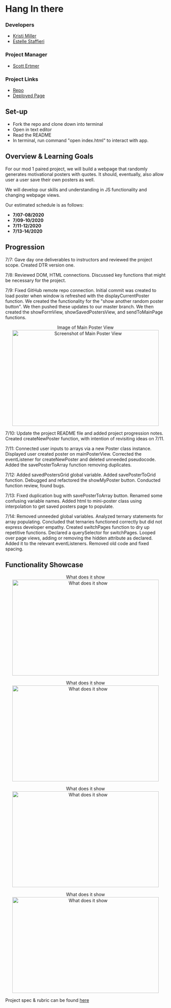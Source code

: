 # Hang In there

### Developers
- [Kristi Miller](https://github.com/Kristiannmiller)
- [Estelle Staffieri](https://github.com/Estaffieri)
### Project Manager
- [Scott Ertmer](https://github.com/sertmer)
### Project Links
- [Repo](https://github.com/Kristiannmiller/hang-in-there-boilerplate)
- [Deployed Page](https://kristiannmiller.github.io/hang-in-there-boilerplate/)

## Set-up
- Fork the repo and clone down into terminal
- Open in text editor
- Read the README
- In terminal, run command "open index.html" to interact with app.

## Overview & Learning Goals
For our mod 1 paired project, we will build a webpage that randomly generates motivational posters with quotes. It should, eventually, also allow user a user save their own posters as well.

We will develop our skills and understanding in JS functionality and changing webpage views.

Our estimated schedule is as follows:

- **7/07-08/2020**
- **7/09-10/2020**
- **7/11-12/2020**
- **7/13-14/2020**

## Progression

7/7: Gave day one deliverables to instructors and reviewed the project scope. Created DTR version one.

7/8: Reviewed DOM, HTML connections. Discussed key functions that might be necessary for the project.

7/9: Fixed GitHub remote repo connection. Initial commit was created to load poster when window is refreshed with the displayCurrentPoster function. We created the functionality for the "show another random poster button". We then pushed these updates to our master branch. We then created the showFormView, showSavedPostersView, and sendToMainPage functions.

<p align="center">Image of Main Poster View </br>
  <img width="460" height="300" src="" alt="Screenshot of Main Poster View ">
</p>


7/10: Update the project README file and added project progression notes. Created createNewPoster function, with intention of revisiting ideas on 7/11.

7/11: Connected user inputs to arrays via a new Poster class instance. Displayed user created poster on mainPosterView. Corrected the eventListener for createNewPoster and deleted unneeded pseudocode. Added the savePosterToArray function removing duplicates.

7/12: Added savedPostersGrid global variable. Added savePosterToGrid function. Debugged and refactored the showMyPoster button. Conducted function review, found bugs.

7/13: Fixed duplication bug with savePosterToArray button. Renamed some confusing variable names. Added html to mini-poster class using interpolation to get saved posters page to populate.

7/14: Removed unneeded global variables. Analyzed ternary statements for array populating. Concluded that ternaries functioned correctly but did not express developer empathy. Created switchPages function to dry up repetitive functions. Declared a querySelector for switchPages. Looped over page views, adding or removing the hidden attribute as declared. Added it to the relevant eventListeners. Removed old code and fixed spacing.

## Functionality Showcase

<p align="center">What does it show</br>
  <img width="460" height="300" src="" alt="What does it show">
</p>

<p align="center"> What does it show</br>
  <img width="460" height="300" src="" alt="What does it show">
</p>

<p align="center">What does it show </br>
  <img width="460" height="300" src="" alt="What does it show">
</p>

<p align="center">What does it show</br>
  <img width="460" height="300" src="" alt="What does it show">
</p>

Project spec & rubric can be found [here](https://frontend.turing.io/projects/module-1/hang-in-there.html)
